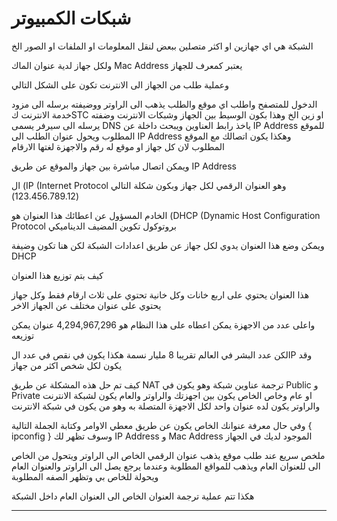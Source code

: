 # شبكات الكمبيوتر

 الشبكة هي اي جهازين او اكثر متصلين ببعض لنقل المعلومات او الملفات او الصور الخ

ولكل جهاز لدية عنوان الماك Mac Address يعتبر كمعرف للجهاز

وعملية طلب من الجهاز الى الانترنت تكون على الشكل التالي 

الدخول للمتصفح واطلب اي موقع والطلب يذهب الى الراوتر ووضيفته برسله الى مزود خدمة الانترنت كSTC او زين الخ وهذا بكون الوسيط بين الجهاز وشبكات الانترنت وضفته يرسله الى سيرفر يسمى DNS ياخذ رابط العناوين ويبحث داخلة عن IP Address للموقع المطلوب ويحول عنوان الطلب الى IP Address وهكذا يكون اتصالك مع الموقع المطلوب لان كل جهاز او موقع له رقم والاجهزة لغتها الارقام

ويمكن اتصال مباشرة بين جهاز والموقع عن طريق IP Address 

ال (IP (Internet Protocol وهو العنوان الرقمي لكل جهاز وبكون شكلة التالي (123.456.789.12) 

الخادم المسؤول عن اعطائك هذا العنوان هو (DHCP (Dynamic Host Configuration Protocol بروتوكول تكوين المضيف الديناميكي

ويمكن وضع هذا العنوان يدوي لكل جهاز عن طريق اعدادات الشبكة لكن هنا تكون وضيفة DHCP 

كيف بتم توزيع هذا العنوان 

هذا العنوان يحتوي على اربع خانات وكل خانية تحتوي على ثلاث ارقام فقط وكل جهاز يحتوي على عنوان مختلف عن الجهاز الاخر 

واعلى عدد من الاجهزة يمكن اعطاه على هذا النظام هو 4,294,967,296 عنوان يمكن توزيعه 

لكن عدد البشر في العالم تقريبا 8 مليار نسمة هكذا يكون في نقص في عدد الIP وقد يكون لكل شخص اكثر من جهاز 

كيف تم حل هذه المشكلة 
عن طريق NAT ترجمة عناوين شبكة وهو يكون في Public و Private او عام وخاص
الخاص يكون بين اجهزتك والراوتر والعام يكون لشبكة الانترنت
والراوتر يكون لده عنوان واحد لكل الاجهزة المتصلة به وهو من يكون في شبكة الانترنت

وفي حال معرفة عنوانك الخاص يكون عن طريق معطي الاوامر وكتابة الجملة التالية { ipconfig } وسوف تظهر لك IP Address و Mac Address الموجود لديك في الجهاز

ملخص سريع عند طلب موقع يذهب عنوان الرقمي الخاص الى الراوتر ويتحول من الخاص الى للعنوان العام ويذهب للمواقع المطلوبة وعندما يرجع يصل الى الراوتر والعنوان العام ويحولة للخاص بي وتظهر الصفه المطلوبة 

هكذا تتم عملية ترجمة العنوان الخاص الى العنوان العام داخل الشبكة

---
